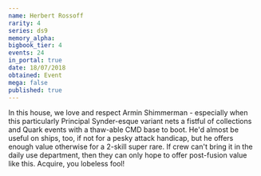 ```yaml
---
name: Herbert Rossoff
rarity: 4
series: ds9
memory_alpha:
bigbook_tier: 4
events: 24
in_portal: true
date: 18/07/2018
obtained: Event
mega: false
published: true
---
```


In this house, we love and respect Armin Shimmerman - especially when this particularly Principal Synder-esque variant nets a fistful of collections and Quark events with a thaw-able CMD base to boot. He'd almost be useful on ships, too, if not for a pesky attack handicap, but he offers enough value otherwise for a 2-skill super rare. If crew can't bring it in the daily use department, then they can only hope to offer post-fusion value like this. Acquire, you lobeless fool!
